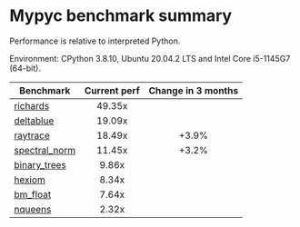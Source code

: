# Mypyc benchmark summary

Performance is relative to interpreted Python.

Environment: CPython 3.8.10, Ubuntu 20.04.2 LTS and Intel Core i5-1145G7 (64-bit).

| Benchmark | Current perf | Change in 3 months |
| --- | :---: | :---: |
| [richards](benchmarks/richards.md) | 49.35x |  |
| [deltablue](benchmarks/deltablue.md) | 19.09x |  |
| [raytrace](benchmarks/raytrace.md) | 18.49x | +3.9% |
| [spectral_norm](benchmarks/spectral_norm.md) | 11.45x | +3.2% |
| [binary_trees](benchmarks/binary_trees.md) | 9.86x |  |
| [hexiom](benchmarks/hexiom.md) | 8.34x |  |
| [bm_float](benchmarks/bm_float.md) | 7.64x |  |
| [nqueens](benchmarks/nqueens.md) | 2.32x |  |

